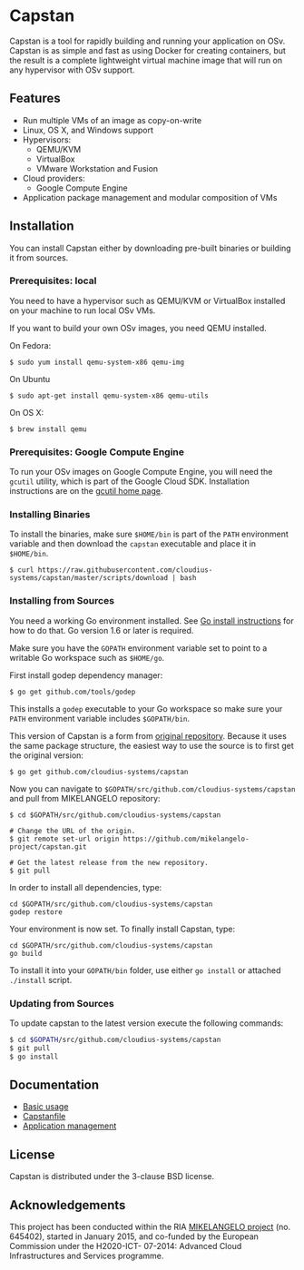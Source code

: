 # Capstan

Capstan is a tool for rapidly building and running your application on OSv.
Capstan is as simple and fast as using Docker for creating containers, but the
result is a complete lightweight virtual machine image that will run on any
hypervisor with OSv support.

## Features

* Run multiple VMs of an image as copy-on-write
* Linux, OS X, and Windows support
* Hypervisors:
    * QEMU/KVM
    * VirtualBox
    * VMware Workstation and Fusion
* Cloud providers:
    * Google Compute Engine
* Application package management and modular composition of VMs

## Installation

You can install Capstan either by downloading pre-built binaries or building it
from sources.

### Prerequisites: local

You need to have a hypervisor such as QEMU/KVM or VirtualBox installed on your
machine to run local OSv VMs.

If you want to build your own OSv images, you need QEMU installed.

On Fedora:

```
$ sudo yum install qemu-system-x86 qemu-img
```

On Ubuntu

```
$ sudo apt-get install qemu-system-x86 qemu-utils
```

On OS X:

```
$ brew install qemu
```

### Prerequisites: Google Compute Engine

To run your OSv images on Google Compute Engine, you will need the `gcutil` utility, which is part of the Google Cloud SDK.  Installation instructions are on the [gcutil home page](https://developers.google.com/compute/docs/gcutil/).

### Installing Binaries

To install the binaries, make sure ``$HOME/bin`` is part of the ``PATH``
environment variable and then download the  ``capstan`` executable and place it
in ``$HOME/bin``.

```
$ curl https://raw.githubusercontent.com/cloudius-systems/capstan/master/scripts/download | bash
```

### Installing from Sources

You need a working Go environment installed. See [Go install
instructions](http://golang.org/doc/install.html) for how to do that. Go
version 1.6 or later is required.

Make sure you have the ``GOPATH`` environment variable set to point to a
writable Go workspace such as ``$HOME/go``.

First install godep dependency manager:

```
$ go get github.com/tools/godep
```

This installs a ``godep`` executable to your Go workspace so make sure your
``PATH`` environment variable includes ``$GOPATH/bin``.

This version of Capstan is a form from [original
repository](https://github.com/cloudius-systems/capstan). Because it uses the
same package structure, the easiest way to use the source is to first get the
original version:

```
$ go get github.com/cloudius-systems/capstan
```

Now you can navigate to ``$GOPATH/src/github.com/cloudius-systems/capstan``
and pull from MIKELANGELO repository:

```
$ cd $GOPATH/src/github.com/cloudius-systems/capstan

# Change the URL of the origin.
$ git remote set-url origin https://github.com/mikelangelo-project/capstan.git

# Get the latest release from the new repository.
$ git pull
```

In order to install all dependencies, type:

```
cd $GOPATH/src/github.com/cloudius-systems/capstan
godep restore
```

Your environment is now set. To finally install Capstan, type:

```
cd $GOPATH/src/github.com/cloudius-systems/capstan
go build
```

To install it into your ``GOPATH/bin`` folder, use either ``go install`` or
attached ``./install`` script.

### Updating from Sources

To update capstan to the latest version execute the following commands:
```sh
$ cd $GOPATH/src/github.com/cloudius-systems/capstan
$ git pull
$ go install
```

## Documentation

* [Basic usage](Documentation/Usage.md)
* [Capstanfile](Documentation/Capstanfile.md)
* [Application management](Documentation/ApplicationManagement.md)

## License

Capstan is distributed under the 3-clause BSD license.

## Acknowledgements

This project  has been conducted within the RIA [MIKELANGELO
project](https://www.mikelangelo-project.eu) (no.  645402), started in January
2015, and co-funded by the European Commission under the H2020-ICT- 07-2014:
Advanced Cloud Infrastructures and Services programme.
